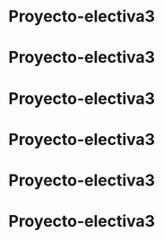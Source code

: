 # Proyecto-electiva3
# Proyecto-electiva3
# Proyecto-electiva3
# Proyecto-electiva3
# Proyecto-electiva3
# Proyecto-electiva3
